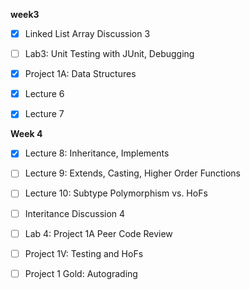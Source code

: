 **week3**

- [x] Linked List Array Discussion 3
- [ ] Lab3: Unit Testing with JUnit, Debugging
- [x] Project 1A: Data Structures
- [x] Lecture 6
- [x] Lecture 7



**Week 4**

- [x] Lecture 8: Inheritance, Implements

- [ ] Lecture 9: Extends, Casting, Higher Order Functions 

- [ ] Lecture 10: Subtype Polymorphism vs. HoFs

- [ ] Interitance Discussion 4

- [ ] Lab 4: Project 1A Peer Code Review

- [ ] Project 1V: Testing and HoFs

- [ ] Project 1 Gold: Autograding

  
